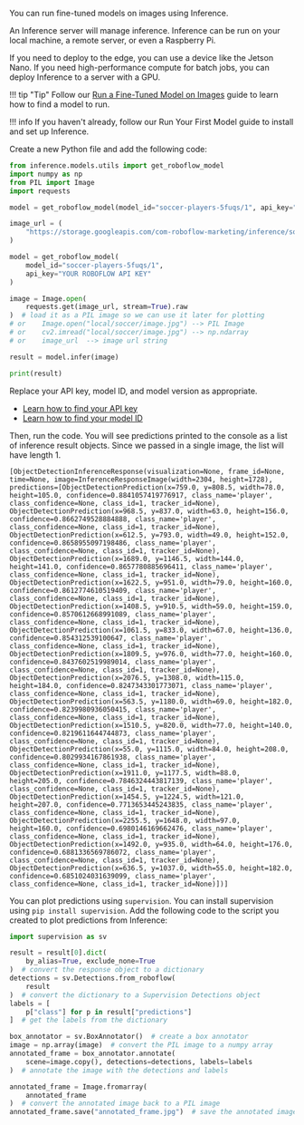 You can run fine-tuned models on images using Inference.

An Inference server will manage inference. Inference can be run on your local machine, a remote server, or even a Raspberry Pi.

If you need to deploy to the edge, you can use a device like the Jetson Nano. If you need high-performance compute for batch jobs, you can deploy Inference to a server with a GPU.

!!! tip "Tip"
    Follow our [Run a Fine-Tuned Model on Images](/docs/quickstart/run_model_on_image) guide to learn how to find a model to run.

!!! info
    If you haven't already, follow our Run Your First Model guide to install and set up Inference.

Create a new Python file and add the following code:

```python
from inference.models.utils import get_roboflow_model
import numpy as np
from PIL import Image
import requests

model = get_roboflow_model(model_id="soccer-players-5fuqs/1", api_key="ROBOFLOW API KEY")

image_url = (
    "https://storage.googleapis.com/com-roboflow-marketing/inference/soccer2.jpg"
)

model = get_roboflow_model(
    model_id="soccer-players-5fuqs/1",
    api_key="YOUR ROBOFLOW API KEY"
)

image = Image.open(
    requests.get(image_url, stream=True).raw
)  # load it as a PIL image so we can use it later for plotting
# or    Image.open("local/soccer/image.jpg") --> PIL Image
# or    cv2.imread("local/soccer/image.jpg") --> np.ndarray
# or    image_url  --> image url string

result = model.infer(image)

print(result)
```

Replace your API key, model ID, and model version as appropriate.

- [Learn how to find your API key](https://docs.roboflow.com/api-reference/authentication#retrieve-an-api-key)
- [Learn how to find your model ID](https://docs.roboflow.com/api-reference/workspace-and-project-ids)

Then, run the code. You will see predictions printed to the console as a list of inference result objects. Since we passed in a single image, the list will have length 1. 

```
[ObjectDetectionInferenceResponse(visualization=None, frame_id=None, time=None, image=InferenceResponseImage(width=2304, height=1728), predictions=[ObjectDetectionPrediction(x=759.0, y=808.5, width=78.0, height=105.0, confidence=0.8841057419776917, class_name='player', class_confidence=None, class_id=1, tracker_id=None), ObjectDetectionPrediction(x=968.5, y=837.0, width=63.0, height=156.0, confidence=0.8662749528884888, class_name='player', class_confidence=None, class_id=1, tracker_id=None), ObjectDetectionPrediction(x=612.5, y=793.0, width=49.0, height=152.0, confidence=0.8658955097198486, class_name='player', class_confidence=None, class_id=1, tracker_id=None), ObjectDetectionPrediction(x=1689.0, y=1146.5, width=144.0, height=141.0, confidence=0.8657780885696411, class_name='player', class_confidence=None, class_id=1, tracker_id=None), ObjectDetectionPrediction(x=1622.5, y=951.0, width=79.0, height=160.0, confidence=0.8612774610519409, class_name='player', class_confidence=None, class_id=1, tracker_id=None), ObjectDetectionPrediction(x=1408.5, y=910.5, width=59.0, height=159.0, confidence=0.8570612668991089, class_name='player', class_confidence=None, class_id=1, tracker_id=None), ObjectDetectionPrediction(x=1061.5, y=833.0, width=67.0, height=136.0, confidence=0.854312539100647, class_name='player', class_confidence=None, class_id=1, tracker_id=None), ObjectDetectionPrediction(x=1809.5, y=976.0, width=77.0, height=160.0, confidence=0.8437602519989014, class_name='player', class_confidence=None, class_id=1, tracker_id=None), ObjectDetectionPrediction(x=2076.5, y=1308.0, width=115.0, height=184.0, confidence=0.8247343301773071, class_name='player', class_confidence=None, class_id=1, tracker_id=None), ObjectDetectionPrediction(x=563.5, y=1180.0, width=69.0, height=182.0, confidence=0.8239980936050415, class_name='player', class_confidence=None, class_id=1, tracker_id=None), ObjectDetectionPrediction(x=1510.5, y=820.0, width=77.0, height=140.0, confidence=0.8219611644744873, class_name='player', class_confidence=None, class_id=1, tracker_id=None), ObjectDetectionPrediction(x=55.0, y=1115.0, width=84.0, height=208.0, confidence=0.8029934167861938, class_name='player', class_confidence=None, class_id=1, tracker_id=None), ObjectDetectionPrediction(x=1911.0, y=1177.5, width=88.0, height=205.0, confidence=0.7846324443817139, class_name='player', class_confidence=None, class_id=1, tracker_id=None), ObjectDetectionPrediction(x=1454.5, y=1224.5, width=121.0, height=207.0, confidence=0.7713653445243835, class_name='player', class_confidence=None, class_id=1, tracker_id=None), ObjectDetectionPrediction(x=2255.5, y=1648.0, width=97.0, height=160.0, confidence=0.6980146169662476, class_name='player', class_confidence=None, class_id=1, tracker_id=None), ObjectDetectionPrediction(x=1492.0, y=935.0, width=64.0, height=176.0, confidence=0.6881336569786072, class_name='player', class_confidence=None, class_id=1, tracker_id=None), ObjectDetectionPrediction(x=636.5, y=1037.0, width=55.0, height=182.0, confidence=0.6851024031639099, class_name='player', class_confidence=None, class_id=1, tracker_id=None)])]
```

You can plot predictions using `supervision`. You can install supervision using `pip install supervision`. Add the following code to the script you created to plot predictions from Inference:

```python
import supervision as sv

result = result[0].dict(
    by_alias=True, exclude_none=True
)  # convert the response object to a dictionary
detections = sv.Detections.from_roboflow(
    result
)  # convert the dictionary to a Supervision Detections object
labels = [
    p["class"] for p in result["predictions"]
]  # get the labels from the dictionary

box_annotator = sv.BoxAnnotator()  # create a box annotator
image = np.array(image)  # convert the PIL image to a numpy array
annotated_frame = box_annotator.annotate(
    scene=image.copy(), detections=detections, labels=labels
)  # annotate the image with the detections and labels

annotated_frame = Image.fromarray(
    annotated_frame
)  # convert the annotated image back to a PIL image
annotated_frame.save("annotated_frame.jpg")  # save the annotated image to disk
```